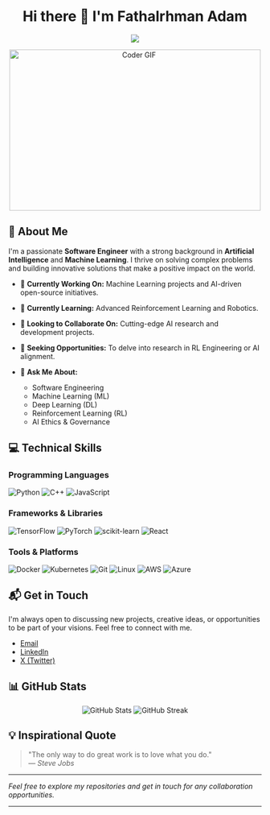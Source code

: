 <!-- Header -->
<h1 align="center">Hi there 👋 I'm Fathalrhman Adam</h1>
<!-- Typing SVG --> 
<p align="center"> 
  <a href="https://github.com/Fathalrhman26"> 
    <img src="https://readme-typing-svg.herokuapp.com?font=Fira+Code&size=22&duration=4000&pause=500&color=36F722&center=true&vCenter=true&width=600&height=45&lines=Software+Engineer+%7C+ML+Engineer;Reinforcement+Learning+%26+Robotics+Enthusiast;Open-Source+Contributor+%7C+Tech+Visionary;Let's+Build+the+Future+Together!"> 
  </a> 
</p>
</p> 
<!-- Animated GIF --> 
<p align="center"> 
  <img src="https://media.giphy.com/media/836HiJc7pgzy8iNXCn/giphy.gif" alt="Coder GIF" width="500" height="320" /> 
</p>


<!-- About Me -->
## 🌟 About Me

I'm a passionate **Software Engineer** with a strong background in **Artificial Intelligence** and **Machine Learning**. I thrive on solving complex problems and building innovative solutions that make a positive impact on the world.

- 🔭 **Currently Working On:** Machine Learning projects and AI-driven open-source initiatives.
- 🌱 **Currently Learning:** Advanced Reinforcement Learning and Robotics.
- 👯 **Looking to Collaborate On:** Cutting-edge AI research and development projects.
- 🎯 **Seeking Opportunities:** To delve into research in RL Engineering or AI alignment.
  
- 💬 **Ask Me About:**
  - Software Engineering
  - Machine Learning (ML)
  - Deep Learning (DL)
  - Reinforcement Learning (RL)
  - AI Ethics & Governance

<!-- Technical Skills -->
## 💻 Technical Skills

### Programming Languages

![Python](https://img.shields.io/badge/Python-3776AB?style=flat&logo=python&logoColor=white)
![C++](https://img.shields.io/badge/C++-00599C?style=flat&logo=c%2B%2B&logoColor=white)
![JavaScript](https://img.shields.io/badge/JavaScript-F7DF1E?style=flat&logo=javascript&logoColor=black)

### Frameworks & Libraries

![TensorFlow](https://img.shields.io/badge/TensorFlow-FF6F00?style=flat&logo=tensorflow&logoColor=white)
![PyTorch](https://img.shields.io/badge/PyTorch-EE4C2C?style=flat&logo=pytorch&logoColor=white)
![scikit-learn](https://img.shields.io/badge/scikit--learn-F7931E?style=flat&logo=scikit-learn&logoColor=white)
![React](https://img.shields.io/badge/React-61DAFB?style=flat&logo=react&logoColor=black)

### Tools & Platforms

![Docker](https://img.shields.io/badge/Docker-2496ED?style=flat&logo=docker&logoColor=white)
![Kubernetes](https://img.shields.io/badge/Kubernetes-326CE5?style=flat&logo=kubernetes&logoColor=white)
![Git](https://img.shields.io/badge/Git-F05032?style=flat&logo=git&logoColor=white)
![Linux](https://img.shields.io/badge/Linux-FCC624?style=flat&logo=linux&logoColor=black)
![AWS](https://img.shields.io/badge/AWS-232F3E?style=flat&logo=amazon-aws&logoColor=white)
![Azure](https://img.shields.io/badge/Azure-0078D4?style=flat&logo=microsoft-azure&logoColor=white)


<!-- Contact -->
## 📬 Get in Touch

I'm always open to discussing new projects, creative ideas, or opportunities to be part of your visions. Feel free to connect with me.

- [Email](mailto:fathalrhman26@Gmail.com)
- [LinkedIn](https://www.linkedin.com/in/fathalrhman26/)
- [X (Twitter)](https://x.com/Fathalrhman26)

<!-- GitHub Stats -->
## 📊 GitHub Stats

<p align="center">
  <img src="https://github-readme-stats.vercel.app/api?username=Fathalrhman26&show_icons=true&theme=radical&count_private=true" alt="GitHub Stats" />
  <img src="https://github-readme-streak-stats.herokuapp.com/?user=Fathalrhman26&theme=radical" alt="GitHub Streak" />
</p>

<!-- Quote -->
## 💡 Inspirational Quote

> "The only way to do great work is to love what you do."  
> — *Steve Jobs*

<!-- Footer -->
---

*Feel free to explore my repositories and get in touch for any collaboration opportunities.*

---
<!-- Profile Views Badge 
<p align="center">
  <img src="https://komarev.com/ghpvc/?username=Fathalrhman26&theme=radical" alt="Profile Views" />
</p>
<p align="center"> <img src="https://profile-counter.glitch.me/{fathalrhman26}/count.svg" alt="Visitor Count" /> </p> -->
